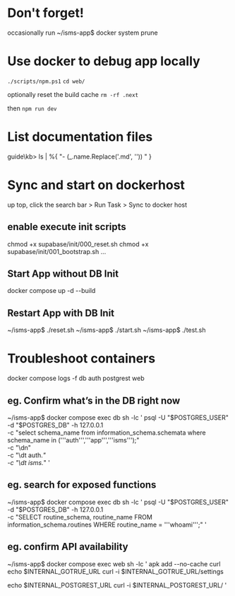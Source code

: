 # Don't forget!
occasionally run 
~/isms-app$ docker system prune

# Use docker to debug app locally
`./scripts/npm.ps1`
`cd web/`

optionally reset the build cache
`rm -rf .next`

then
`npm run dev`

# List documentation files
guide\kb> ls | %{ "- $($_.name.Replace('.md', '')) " }


# Sync and start on dockerhost
up top, click the search bar > Run Task > Sync to docker host

## enable execute init scripts
chmod +x supabase/init/000_reset.sh
chmod +x supabase/init/001_bootstrap.sh
...

## Start App without DB Init
docker compose up -d --build

## Restart App with DB Init
~/isms-app$ ./reset.sh
~/isms-app$ ./start.sh
~/isms-app$ ./test.sh



# Troubleshoot containers
docker compose logs -f db auth postgrest web

## eg. Confirm what’s in the DB right now
~/isms-app$ docker compose exec db sh -lc '
  psql -U "$POSTGRES_USER" -d "$POSTGRES_DB" -h 127.0.0.1 \
    -c "select schema_name from information_schema.schemata where schema_name in ('\''auth'\'','\''app'\'','\''isms'\'');" \
    -c "\dn" \
    -c "\dt auth.*" \
    -c "\dt isms.*"
'
## eg. search for exposed functions
~/isms-app$ docker compose exec db sh -lc '
  psql -U "$POSTGRES_USER" -d "$POSTGRES_DB" -h 127.0.0.1 \
    -c "SELECT routine_schema, routine_name FROM information_schema.routines WHERE routine_name = '\''whoami'\'';"
'

## eg. confirm API availability
~/isms-app$ docker compose exec web sh -lc '
apk add --no-cache curl
echo $INTERNAL_GOTRUE_URL
curl -i $INTERNAL_GOTRUE_URL/settings

echo $INTERNAL_POSTGREST_URL
curl -i $INTERNAL_POSTGREST_URL/
'